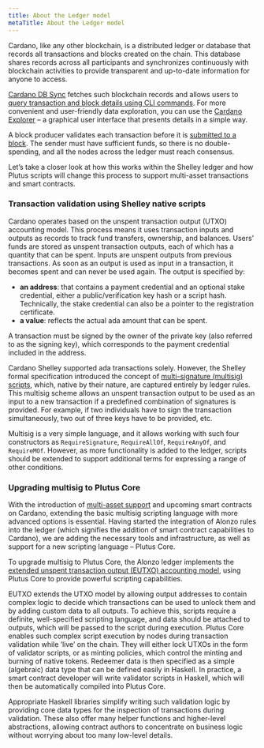 ```yaml
---
title: About the Ledger model
metaTitle: About the Ledger model 
---
```


Cardano, like any other blockchain, is a distributed ledger or database that records all transactions and blocks created on the chain. This database shares records across all participants and synchronizes continuously with blockchain activities to provide transparent and up-to-date information for anyone to access. 

[Cardano DB Sync](https://docs.cardano.org/cardano-components/cardano-db-sync) fetches such blockchain records and allows users to [query transaction and block details using CLI commands](https://docs.cardano.org/explore-cardano/cardano-architecture/working-with-db-sync). For more convenient and user-friendly data exploration, you can use the [Cardano Explorer](https://explorer.cardano.org/en.html) – a graphical user interface that presents details in a simple way.

A block producer validates each transaction before it is [submitted to a block](https://docs.cardano.org/new-to-cardano/cardano-nodes). The sender must have sufficient funds, so there is no double-spending, and all the nodes across the ledger must reach consensus.

Let’s take a closer look at how this works within the Shelley ledger and how Plutus scripts will change this process to support multi-asset transactions and smart contracts. 

### Transaction validation using Shelley native scripts

Cardano operates based on the unspent transaction output (UTXO) accounting model. This process means it uses transaction inputs and outputs as records to track fund transfers, ownership, and balances. Users’ funds are stored as unspent transaction outputs, each of which has a quantity that can be spent. Inputs are unspent outputs from previous transactions. As soon as an output is used as input in a transaction, it becomes spent and can never be used again. The output is specified by:

- **an address**: that contains a payment credential and an optional stake credential, either a public/verification key hash or a script hash. Technically, the stake credential can also be a pointer to the registration certificate.
- **a value**: reflects the actual ada amount that can be spent. 

A transaction must be signed by the owner of the private key (also referred to as the signing key), which corresponds to the payment credential included in the address. 

Cardano Shelley supported ada transactions solely. However, the Shelley formal specification introduced the concept of [multi-signature (multisig) scripts](https://github.com/input-output-hk/cardano-node/blob/master/doc/reference/simple-scripts.md#multi-signature-scripts), which, native by their nature, are captured entirely by ledger rules. This multisig scheme allows an unspent transaction output to be used as an input to a new transaction if a predefined combination of signatures is provided. For example, if two individuals have to sign the transaction simultaneously, two out of three keys have to be provided, etc.

Multisig is a very simple language, and it allows working with such four constructors as `RequireSignature`, `RequireAllOf`, `RequireAnyOf`, and `RequireMOf`. However, as more functionality is added to the ledger, scripts should be extended to support additional terms for expressing a range of other conditions.

### Upgrading multisig to Plutus Core

With the introduction of [multi-asset support](https://docs.cardano.org/native-tokens/learn) and upcoming smart contracts on Cardano, extending the basic multisig scripting language with more advanced options is essential. Having started the integration of Alonzo rules into the ledger (which signifies the addition of smart contract capabilities to Cardano), we are adding the necessary tools and infrastructure, as well as support for a new scripting language – Plutus Core.

To upgrade multisig to Plutus Core, the Alonzo ledger implements the [extended unspent transaction output (EUTXO) accounting model](https://iohk.io/en/blog/posts/2021/03/12/cardanos-extended-utxo-accounting-model-part-2/), using Plutus Core to provide powerful scripting capabilities.

EUTXO extends the UTXO model by allowing output addresses to contain complex logic to decide which transactions can be used to unlock them and by adding custom data to all outputs. To achieve this, scripts require a definite, well-specified scripting language, and data should be attached to outputs, which will be passed to the script during execution. Plutus Core enables such complex script execution by nodes during transaction validation while ‘live’ on the chain. They will either lock UTXOs in the form of validator scripts, or as minting policies, which control the minting and burning of native tokens. Redeemer data is then specified as a simple (algebraic) data type that can be defined easily in Haskell. In practice, a smart contract developer will write validator scripts in Haskell, which will then be automatically compiled into Plutus Core.

Appropriate Haskell libraries simplify writing such validation logic by providing core data types for the inspection of transactions during validation. These also offer many helper functions and higher-level abstractions, allowing contract authors to concentrate on business logic without worrying about too many low-level details.
